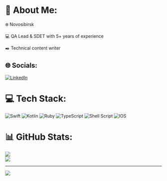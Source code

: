 # 💫 About Me:
❄️ Novosibirsk

💻 QA Lead & SDET with 5+ years of experience

✒️ Technical content writer

## 🌐 Socials:
[![LinkedIn](https://img.shields.io/badge/LinkedIn-%230077B5.svg?logo=linkedin&logoColor=white)](https://linkedin.com/in/boris-lysikov) 

# 💻 Tech Stack:
![Swift](https://img.shields.io/badge/swift-F54A2A?style=for-the-badge&logo=swift&logoColor=white) ![Kotlin](https://img.shields.io/badge/kotlin-%230095D5.svg?style=for-the-badge&logo=kotlin&logoColor=white) ![Ruby](https://img.shields.io/badge/ruby-%23CC342D.svg?style=for-the-badge&logo=ruby&logoColor=white) ![TypeScript](https://img.shields.io/badge/typescript-%23007ACC.svg?style=for-the-badge&logo=typescript&logoColor=white) ![Shell Script](https://img.shields.io/badge/shell_script-%23121011.svg?style=for-the-badge&logo=gnu-bash&logoColor=white) ![IOS](https://img.shields.io/badge/IOS-%2320232a.svg?style=for-the-badge&logo=apple&logoColor=white)
# 📊 GitHub Stats:
![](https://github-readme-stats.vercel.app/api?username=BorisLys&theme=dark&hide_border=true&include_all_commits=false&count_private=false)<br/>
![](https://github-readme-streak-stats.herokuapp.com/?user=BorisLys&theme=dark&hide_border=true)<br/>

---
[![](https://visitcount.itsvg.in/api?id=BorisLys&icon=0&color=0)](https://visitcount.itsvg.in)
